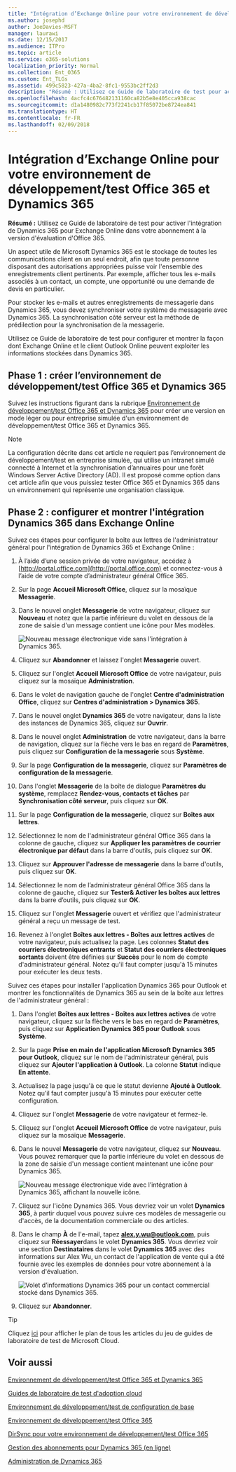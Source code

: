 ```yaml
---
title: "Intégration d’Exchange Online pour votre environnement de développement/test Office 365 et Dynamics 365"
ms.author: josephd
author: JoeDavies-MSFT
manager: laurawi
ms.date: 12/15/2017
ms.audience: ITPro
ms.topic: article
ms.service: o365-solutions
localization_priority: Normal
ms.collection: Ent_O365
ms.custom: Ent_TLGs
ms.assetid: 499c5823-427a-4ba2-8fc1-9553bc2ff2d3
description: "Résumé : Utilisez ce Guide de laboratoire de test pour activer l'intégration de Dynamics 365 pour Exchange Online dans votre abonnement à la version d'évaluation d'Office 365."
ms.openlocfilehash: 4acfc4c676482131160ca82b5e8e405cca938cac
ms.sourcegitcommit: d1a1480982c773f2241cb17f85072be8724ea841
ms.translationtype: HT
ms.contentlocale: fr-FR
ms.lasthandoff: 02/09/2018
---
```

# <a name="exchange-online-integration-for-your-office-365-and-dynamics-365-devtest-environment"></a>Intégration d’Exchange Online pour votre environnement de développement/test Office 365 et Dynamics 365

 **Résumé :** Utilisez ce Guide de laboratoire de test pour activer l'intégration de Dynamics 365 pour Exchange Online dans votre abonnement à la version d'évaluation d'Office 365.
  
Un aspect utile de Microsoft Dynamics 365 est le stockage de toutes les communications client en un seul endroit, afin que toute personne disposant des autorisations appropriées puisse voir l'ensemble des enregistrements client pertinents. Par exemple, afficher tous les e-mails associés à un contact, un compte, une opportunité ou une demande de devis en particulier.
  
Pour stocker les e-mails et autres enregistrements de messagerie dans Dynamics 365, vous devez synchroniser votre système de messagerie avec Dynamics 365. La synchronisation côté serveur est la méthode de prédilection pour la synchronisation de la messagerie.
  
Utilisez ce Guide de laboratoire de test pour configurer et montrer la façon dont Exchange Online et le client Outlook Online peuvent exploiter les informations stockées dans Dynamics 365. 
  
## <a name="phase-1-build-out-the-office-365-and-dynamics-365-devtest-environment"></a>Phase 1 : créer l’environnement de développement/test Office 365 et Dynamics 365

Suivez les instructions figurant dans la rubrique [Environnement de développement/test Office 365 et Dynamics 365](office-365-and-dynamics-365-dev-test-environment.md) pour créer une version en mode léger ou pour entreprise simulée d'un environnement de développement/test Office 365 et Dynamics 365.
  
> [!NOTE]
> La configuration décrite dans cet article ne requiert pas l’environnement de développement/test en entreprise simulée, qui utilise un intranet simulé connecté à Internet et la synchronisation d’annuaires pour une forêt Windows Server Active Directory (AD). Il est proposé comme option dans cet article afin que vous puissiez tester Office 365 et Dynamics 365 dans un environnement qui représente une organisation classique. 
  
## <a name="phase-2-configure-and-demonstrate-dynamics-365-integration-in-exchange-online"></a>Phase 2 : configurer et montrer l'intégration Dynamics 365 dans Exchange Online

Suivez ces étapes pour configurer la boîte aux lettres de l'administrateur général pour l'intégration de Dynamics 365 et Exchange Online :
  
1. À l’aide d’une session privée de votre navigateur, accédez à [http://portal.office.com](http://portal.office.com) et connectez-vous à l’aide de votre compte d’administrateur général Office 365.
    
2. Sur la page **Accueil Microsoft Office**, cliquez sur la mosaïque **Messagerie**.
    
3. Dans le nouvel onglet **Messagerie** de votre navigateur, cliquez sur **Nouveau** et notez que la partie inférieure du volet en dessous de la zone de saisie d'un message contient une icône pour Mes modèles.
    
     ![Nouveau message électronique vide sans l’intégration à Dynamics 365.](images/879b54fd-a68f-4581-9f89-d5050df6f4de.png)
  
4. Cliquez sur **Abandonner** et laissez l'onglet **Messagerie** ouvert.
    
5. Cliquez sur l'onglet **Accueil Microsoft Office** de votre navigateur, puis cliquez sur la mosaïque **Administration**.
    
6. Dans le volet de navigation gauche de l'onglet **Centre d'administration Office**, cliquez sur **Centres d'administration > Dynamics 365**.
    
7. Dans le nouvel onglet **Dynamics 365** de votre navigateur, dans la liste des instances de Dynamics 365, cliquez sur **Ouvrir**.
    
8. Dans le nouvel onglet **Administration** de votre navigateur, dans la barre de navigation, cliquez sur la flèche vers le bas en regard de **Paramètres**, puis cliquez sur **Configuration de la messagerie** sous **Système**.
    
9.  Sur la page **Configuration de la messagerie**, cliquez sur **Paramètres de configuration de la messagerie**.
    
10. Dans l'onglet **Messagerie** de la boîte de dialogue **Paramètres du système**, remplacez **Rendez-vous, contacts et tâches** par **Synchronisation côté serveur**, puis cliquez sur **OK**.
    
11. Sur la page **Configuration de la messagerie**, cliquez sur **Boîtes aux lettres**.
    
12. Sélectionnez le nom de l'administrateur général Office 365 dans la colonne de gauche, cliquez sur **Appliquer les paramètres de courrier électronique par défaut** dans la barre d'outils, puis cliquez sur **OK**.
    
13. Cliquez sur **Approuver l'adresse de messagerie** dans la barre d'outils, puis cliquez sur **OK**.
    
14. Sélectionnez le nom de l’administrateur général Office 365 dans la colonne de gauche, cliquez sur **Tester&amp; Activer les boîtes aux lettres** dans la barre d’outils, puis cliquez sur **OK**.
    
15. Cliquez sur l'onglet **Messagerie** ouvert et vérifiez que l'administrateur général a reçu un message de test.
    
16. Revenez à l'onglet **Boîtes aux lettres - Boîtes aux lettres actives** de votre navigateur, puis actualisez la page. Les colonnes **Statut des courriers électroniques entrants** et **Statut des courriers électroniques sortants** doivent être définies sur **Succès** pour le nom de compte d'administrateur général. Notez qu'il faut compter jusqu'à 15 minutes pour exécuter les deux tests.
    
Suivez ces étapes pour installer l'application Dynamics 365 pour Outlook et montrer les fonctionnalités de Dynamics 365 au sein de la boîte aux lettres de l'administrateur général :
  
1. Dans l'onglet **Boîtes aux lettres - Boîtes aux lettres actives** de votre navigateur, cliquez sur la flèche vers le bas en regard de **Paramètres**, puis cliquez sur **Application Dynamics 365 pour Outlook** sous **Système**.
    
2. Sur la page **Prise en main de l'application Microsoft Dynamics 365 pour Outlook**, cliquez sur le nom de l'administrateur général, puis cliquez sur **Ajouter l'application à Outlook**. La colonne **Statut** indique **En attente**.
    
3. Actualisez la page jusqu'à ce que le statut devienne **Ajouté à Outlook**. Notez qu'il faut compter jusqu'à 15 minutes pour exécuter cette configuration.
    
4. Cliquez sur l'onglet **Messagerie** de votre navigateur et fermez-le.
    
5. Cliquez sur l'onglet **Accueil Microsoft Office** de votre navigateur, puis cliquez sur la mosaïque **Messagerie**.
    
6. Dans le nouvel **Messagerie** de votre navigateur, cliquez sur **Nouveau**. Vous pouvez remarquer que la partie inférieure du volet en dessous de la zone de saisie d'un message contient maintenant une icône pour Dynamics 365.
    
     ![Nouveau message électronique vide avec l’intégration à Dynamics 365, affichant la nouvelle icône.](images/ecb822e1-45fe-4481-99a1-294317d1d2de.png)
  
7. Cliquez sur l'icône Dynamics 365. Vous devriez voir un volet **Dynamics 365**, à partir duquel vous pouvez suivre ces modèles de messagerie ou d'accès, de la documentation commerciale ou des articles.
    
8. Dans le champ **À** de l'e-mail, tapez **alex.y.wu@outlook.com**, puis cliquez sur **Réessayer**dans le volet **Dynamics 365**. Vous devriez voir une section **Destinataires** dans le volet **Dynamics 365** avec des informations sur Alex Wu, un contact de l'application de vente qui a été fournie avec les exemples de données pour votre abonnement à la version d'évaluation.
    
     ![Volet d’informations Dynamics 365 pour un contact commercial stocké dans Dynamics 365.](images/a010fa5f-3f1b-47d4-ab5e-d00d85a24a3f.png)
  
9. Cliquez sur **Abandonner**.

> [!TIP]
> Cliquez [ici](http://aka.ms/catlgstack) pour afficher le plan de tous les articles du jeu de guides de laboratoire de test de Microsoft Cloud.
    
## <a name="see-also"></a>Voir aussi

[Environnement de développement/test Office 365 et Dynamics 365](office-365-and-dynamics-365-dev-test-environment.md)
  
[Guides de laboratoire de test d'adoption cloud](cloud-adoption-test-lab-guides-tlgs.md)
  
[Environnement de développement/test de configuration de base](base-configuration-dev-test-environment.md)
  
[Environnement de développement/test Office 365](office-365-dev-test-environment.md)
  
[DirSync pour votre environnement de développement/test Office 365](dirsync-for-your-office-365-dev-test-environment.md)

[Gestion des abonnements pour Dynamics 365 (en ligne)](https://technet.microsoft.com/library/jj679903.aspx)
  
[Administration de Dynamics 365](https://technet.microsoft.com/library/dn531101.aspx)


